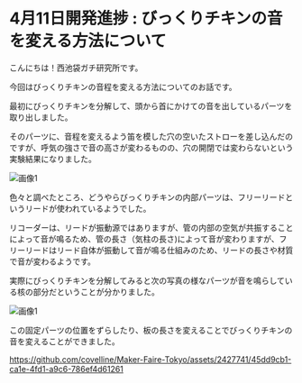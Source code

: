 # 4月11日開発進捗 : びっくりチキンの音を変える方法について

こんにちは！西池袋ガチ研究所です。

今回はびっくりチキンの音程を変える方法についてのお話です。

最初にびっくりチキンを分解して、頭から首にかけての音を出しているパーツを取り出しました。

そのパーツに、音程を変えるよう笛を模した穴の空いたストローを差し込んだのですが、呼気の強さで音の高さが変わるものの、穴の開閉では変わらないという実験結果になりました。

![画像1](https://github.com/covelline/Maker-Faire-Tokyo/assets/2427741/5f4b954d-6d2f-45c8-8f39-6d3cd8ff0557)

色々と調べたところ、どうやらびっくりチキンの内部パーツは、フリーリードというリードが使われているようでした。

リコーダーは、リードが振動源ではありますが、管の内部の空気が共振することによって音が鳴るため、管の長さ（気柱の長さ)によって音が変わりますが、フリーリードはリード自体が振動して音が鳴る仕組みのため、リードの長さや材質で音が変わるようです。

実際にびっくりチキンを分解してみると次の写真の様なパーツが音を鳴らしている核の部分だということが分かりました。

![画像1](https://github.com/covelline/Maker-Faire-Tokyo/assets/2427741/caf30f96-7a67-402a-97c4-a40a8a985b49)


この固定パーツの位置をずらしたり、板の長さを変えることでびっくりチキンの音を変えることができました。

https://github.com/covelline/Maker-Faire-Tokyo/assets/2427741/45dd9cb1-ca1e-4fd1-a9c6-786ef4d61261


